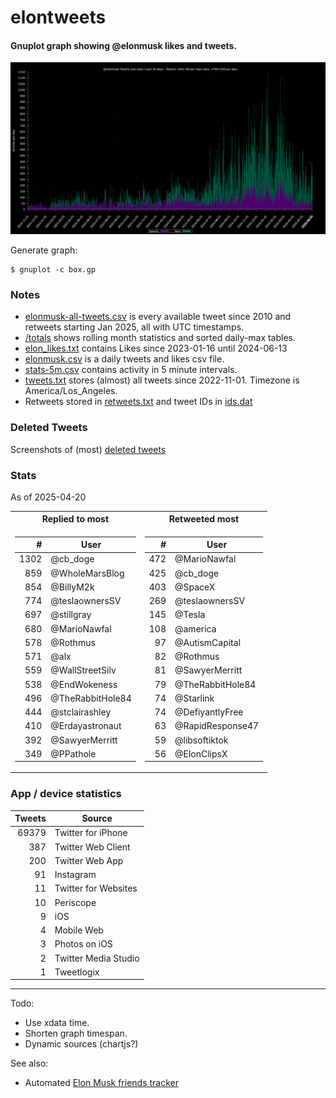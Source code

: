 # elontweets
#### Gnuplot graph showing @elonmusk likes and tweets.

![elonmusk graph](/elonmusk.png)

Generate graph:

```
$ gnuplot -c box.gp
```

### Notes
 - [elonmusk-all-tweets.csv](elonmusk-all-tweets.csv) is every available tweet since 2010 and retweets starting Jan 2025, all with UTC timestamps.  
 - [/totals](/totals) shows rolling month statistics and sorted daily-max tables. 
 - [elon_likes.txt](/elon_likes.txt) contains Likes since 2023-01-16 until 2024-06-13
 - [elonmusk.csv](/elonmusk.csv) is a daily tweets and likes csv file.
 - [stats-5m.csv](/stats-5m.csv) contains activity in 5 minute intervals.
 - [tweets.txt](/tweets.txt) stores (almost) all tweets since 2022-11-01. Timezone is America/Los_Angeles.
 - Retweets stored in [retweets.txt](/retweets.txt) and tweet IDs in [ids.dat](/ids.dat)

### Deleted Tweets

Screenshots of (most) [deleted tweets](deleted/)

### Stats

As of 2025-04-20

<table>
<tr><th>Replied to most</th><th>Retweeted most</th></tr><tr><td>

|#|User|
|--:|--|
|1302|@cb_doge|
|859|@WholeMarsBlog|
|854|@BillyM2k|
|774|@teslaownersSV|
|697|@stillgray|
|680|@MarioNawfal|
|578|@Rothmus|
|571|@alx|
|559|@WallStreetSilv|
|538|@EndWokeness|
|496|@TheRabbitHole84|
|444|@stclairashley|
|410|@Erdayastronaut|
|392|@SawyerMerritt|
|349|@PPathole|
  
  </td><td>
  
|#|User|
|--:|--|
|472|@MarioNawfal|
|425|@cb_doge|
|403|@SpaceX|
|269|@teslaownersSV|
|145|@Tesla|
|108|@america|
|97|@AutismCapital|
|82|@Rothmus|
|81|@SawyerMerritt|
|79|@TheRabbitHole84|
|74|@Starlink|
|74|@DefiyantlyFree|
|63|@RapidResponse47|
|59|@libsoftiktok|
|56|@ElonClipsX|
  
  </td><tr>
</table>

### App / device statistics

|Tweets|Source|
|--:|--|
|69379|Twitter for iPhone|
|387|Twitter Web Client|
|200|Twitter Web App|
|91|Instagram|
|11|Twitter for Websites|
|10|Periscope|
|9|iOS|
|4|Mobile Web|
|3|Photos on iOS|
|2|Twitter Media Studio|
|1|Tweetlogix|

---

Todo:
 - Use xdata time. 
 - Shorten graph timespan.
 - Dynamic sources (chartjs?)

See also:
 - Automated [Elon Musk friends tracker](https://github.com/cmj/emt)
